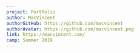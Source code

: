 ```yaml
---
project: Portfolio
author: MacVincent
authorGitHub: https://github.com/macvincent
authorAvatar: https://github.com/macvincent.png
link: https://macvincent.com/
camp: Summer 2019
---
```

